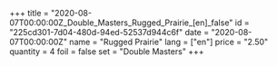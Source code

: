 +++
title = "2020-08-07T00:00:00Z_Double_Masters_Rugged_Prairie_[en]_false"
id = "225cd301-7d04-480d-94ed-52537d944c6f"
date = "2020-08-07T00:00:00Z"
name = "Rugged Prairie"
lang = ["en"]
price = "2.50"
quantity = 4
foil = false
set = "Double Masters"
+++
